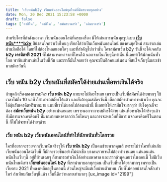 ```yaml
---
title: 'เว็บพนันb2y เว็บพนันออนไลน์ยุคใหม่ที่มีครบจบทุกอย่าง'
date: Mon, 20 Dec 2021 15:23:58 +0000
draft: false
tags: ['คาสิโน', 'คาสิโน', 'สมัครบาคาร่า', 'เล่นบาคาร่า']
---
```


สำหรับใครที่กำลังมองหา เว็บพนันออนไลน์ที่ครบเครื่อง มีให้เล่นการพนันทุกรูปแบบ [**เว็บพนัน****b2y**](/posts/) สิน่าสนใจกว่าเว็บไหนๆ เรียกได้ว่าเป็นเว็บพนันออนไลน์ ของคนยุคใหม่ สามารถเล่นผ่านมือถือได้ โดยที่ไม่ต้องโหลดแอพใดๆ และที่สำคัญไปกว่านั้น ใครสมัครเว็บ b2y วันนี้จะได้เจอกับ **b2y** **เครดิตฟรี 2021** ที่ไม่สามารถหาจากที่ไหนได้ นอกจากในเว็บๆนี้เท่านั้น นี่เลยทำให้นักพนันทั่วโลก พากันเข้ามาเล่นในเว็บนี้กัน และเราก็มั่นใจเลยว่า คุณจะเป็นอีกคนแน่นอน ที่สนใจเว็บๆนี้และเข้ามาสมัครวันนี้

**เว็บ พนัน b2y** **เว็บพนันที่สมัครได้ง่ายเล่นเพื่อหาเงินได้จริง**
-------------------------------------------------------------------

ถ้าพูดถึงเรื่องของการสมัคร **เว็บ พนัน** **b2y** แทบจะไม่มีอะไรเลย เพราะเป็นเว็บที่สมัครได้ง่ายมากๆ ใช้เวลาไม่ถึง 10 นาที ก็สามารถสมัครได้แล้ว และยิ่งถ้าคุณสมัครวันนี้ เลือกสมัครผ่านทางหน้าเว็บ คุณจะได้ลุ้นรับเครดิตฟรีมากมาย แบบที่เราได้บอกไปก่อนหน้านี้ นี่เลยทำให้เรามั่นใจมากๆว่า ยังไงคุณก็จะต้อง **สมัครเว็บพนัน** **b2y** อย่างแน่นอนเลย เพราะนอกจากจะสมัครได้ง่าย เล่นเพื่อหาเงินได้จริงๆแล้ว ยังมีการแจกเครดิตฟรี ที่มากมายมหาศาลกว่าเว็บไหนๆ และการจะหาเว็บที่มีการ แจกเครดิตฟรีในตอนนี้ ก็ไม่ใช่จะหาได้ง่ายๆด้วย

### **เว็บ พนัน b2y** **เว็บพนันออนไลน์ที่ทำให้นักพนันทั่วโลกรวย**

ใครที่อยากจะรวยจากเว็บพนันจริงๆให้ **เว็บ พนัน** **b2y** เป็นคนช่วยพวกคุณสิ เพราะไม่ว่าใครที่เล่นกับ เว็บพนันออนไลน์เว็บนี้ ก็มักจะรวยขึ้นอย่างไม่น่าเชื่อ บางคนรวยจนไม่ต้องทำงานเลย แค่นอนเล่นพนันในเว็บๆนี้ อยู่ที่บ้านเฉยๆ ก็สามารถทำเงินได้อย่างมหาศาล และเรากล้าพูดเลยว่าในตอนนี้ ไม่มีเว็บพนันไหนดีเท่า **เว็บพนันออนไลน์** **b2y** ที่เรานำมาบอกทุกๆคน เป็นเว็บที่หาได้ยากมากๆ เพราะเป็นเว็บตรง 2021 ที่หลงเหลืออยู่ในตอนนี้ ส่วนใหญ่จะมีแต่เว็บผ่านตัวแทน เว็บที่ไม่ค่อยน่าสนใจสักเท่าไหร่ ถ้าเทียบกับเว็บๆนี้แล้ว เว็บนี้ดีกว่าหลายเท่ามากๆ \[ux\_image id="2199"\]